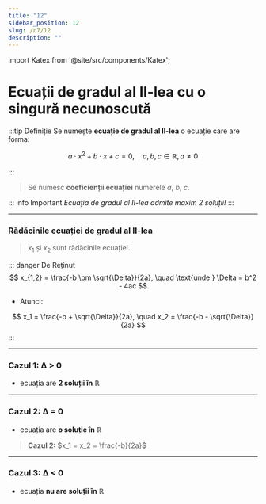 ```yaml
---
title: "12"
sidebar_position: 12
slug: /c7/12
description: ""
---
```

import Katex from '@site/src/components/Katex';

# Ecuații de gradul al II-lea cu o singură necunoscută

:::tip Definiție
Se numește **ecuație de gradul al II-lea** o ecuație care are forma:

$$
a \cdot x^2 + b \cdot x + c = 0, \quad a, b, c \in \mathbb{R}, \, a \neq 0
$$

:::

> Se numesc **coeficienții ecuației** numerele $a$, $b$, $c$.

::: info Important
*Ecuația de gradul al II-lea admite maxim 2 soluții!*
:::

---
### Rădăcinile ecuației de gradul al II-lea

> $x_1$ și $x_2$ sunt rădăcinile ecuației.

::: danger De Reținut
$$
x_{1,2} = \frac{-b \pm \sqrt{\Delta}}{2a}, \quad \text{unde } \Delta = b^2 - 4ac
$$

- Atunci:

$$
x_1 = \frac{-b + \sqrt{\Delta}}{2a}, \quad x_2 = \frac{-b - \sqrt{\Delta}}{2a}
$$
:::

---

### Cazul 1: Δ > 0
- ecuația are **2 soluții în** $\mathbb{R}$  

---
### Cazul 2: Δ = 0
- ecuația are **o soluție în** $\mathbb{R}$
> **Cazul 2:** $x_1 = x_2 = \frac{-b}{2a}$
---
### Cazul 3: Δ < 0
- ecuația **nu are soluții în** $\mathbb{R}$


